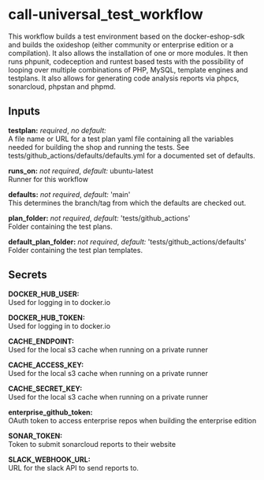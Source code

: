 # call-universal_test_workflow
This workflow builds a test environment based on the docker-eshop-sdk and
builds the oxideshop (either community or enterprise edition or a compilation).
It also allows the installation of one or more modules. It then runs phpunit,
codeception and runtest based tests with the possibility of looping over
multiple combinations of PHP, MySQL, template engines and testplans. It also
allows for generating code analysis reports via phpcs, sonarcloud, phpstan
and phpmd.

## Inputs
**testplan:** *required*, *no default:*  
A file name or URL for a test plan yaml file containing all the variables
needed for building the shop and running the tests. See
tests/github_actions/defaults/defaults.yml for a documented set of defaults.

**runs_on:** *not required*, *default:* ubuntu-latest  
Runner for this workflow

**defaults:** *not required*, *default:* 'main'  
This determines the branch/tag from which the defaults are checked out.

**plan_folder:** *not required*, *default:* 'tests/github_actions'  
Folder containing the test plans.

**default_plan_folder:** *not required*, *default:* 'tests/github_actions/defaults'  
Folder containing the test plan templates.

## Secrets
**DOCKER_HUB_USER:**  
Used for logging in to docker.io

**DOCKER_HUB_TOKEN:**  
Used for logging in to docker.io

**CACHE_ENDPOINT:**  
Used for the local s3 cache when running on a private runner

**CACHE_ACCESS_KEY:**  
Used for the local s3 cache when running on a private runner

**CACHE_SECRET_KEY:**  
Used for the local s3 cache when running on a private runner

**enterprise_github_token:**  
OAuth token to access enterprise repos when building the enterprise edition

**SONAR_TOKEN:**  
Token to submit sonarcloud reports to their website

**SLACK_WEBHOOK_URL:**  
URL for the slack API to send reports to.
